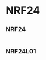 # NRF24

### NRF24

<figure><img src="../../.gitbook/assets/UOHYuNT.png" alt=""><figcaption></figcaption></figure>

### NRF24L01

<figure><img src="../../.gitbook/assets/bk9dpEA.png" alt=""><figcaption></figcaption></figure>

<figure><img src="../../.gitbook/assets/Flipper-Zero-NRF24-wiring-diagram.png" alt=""><figcaption></figcaption></figure>
